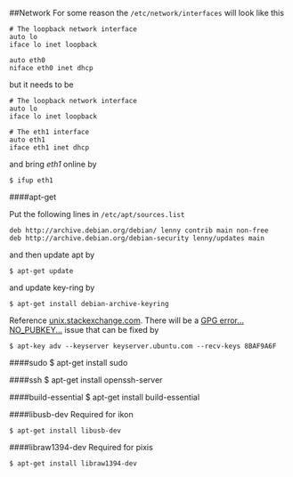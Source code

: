 ##Network
For some reason the  `/etc/network/interfaces` will look like this

	# The loopback network interface
	auto lo
	iface lo inet loopback

	auto eth0
	niface eth0 inet dhcp

but it needs to be

	# The loopback network interface
	auto lo
	iface lo inet loopback

	# The eth1 interface
	auto eth1
	iface eth1 inet dhcp

and bring *eth1* online by

	$ ifup eth1



####apt-get

Put the following lines in `/etc/apt/sources.list`

	deb http://archive.debian.org/debian/ lenny contrib main non-free
	deb http://archive.debian.org/debian-security lenny/updates main

and then update apt by

	$ apt-get update

and update key-ring by

	$ apt-get install debian-archive-keyring

Reference [unix.stackexchange.com](http://unix.stackexchange.com/questions/66830/are-there-any-source-apt-repositories-for-debian-lenny). There will be a [GPG error... NO_PUBKEY...](http://askubuntu.com/questions/13065/how-do-i-fix-the-gpg-error-no-pubkey) issue that can be fixed by

	$ apt-key adv --keyserver keyserver.ubuntu.com --recv-keys 8BAF9A6F



####sudo
	$ apt-get install sudo



####ssh
	$ apt-get install openssh-server



####build-essential
	$ apt-get install build-essential



####libusb-dev
Required for ikon

	$ apt-get install libusb-dev



####libraw1394-dev
Required for pixis

	$ apt-get install libraw1394-dev
